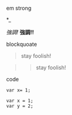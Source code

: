 em
strong

*_

*強調!*
**強調!!**

blockquoate

> stay foolish!

>>stay foolish!

code

`var x= 1;`

    var x = 1;
    var y = 2;
